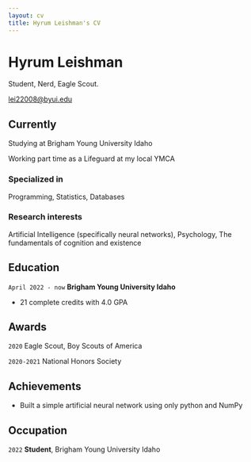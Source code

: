 ```yaml
---
layout: cv
title: Hyrum Leishman's CV
---
```

# Hyrum Leishman
Student, Nerd, Eagle Scout.

<div id="webaddress">
<a href="lei22008@byui.edu">lei22008@byui.edu</a>
</div>


## Currently

Studying at Brigham Young University Idaho

Working part time as a Lifeguard at my local YMCA

### Specialized in

Programming, Statistics, Databases


### Research interests

Artificial Intelligence (specifically neural networks), Psychology, The fundamentals of cognition and existence


## Education

`April 2022 - now`
__Brigham Young University Idaho__

- 21 complete credits with 4.0 GPA

## Awards

`2020`
Eagle Scout, Boy Scouts of America

`2020-2021`
National Honors Society


## Achievements

- Built a simple artificial neural network using only python and NumPy


## Occupation

`2022`
__Student__, Brigham Young University Idaho

